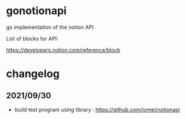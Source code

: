 # gonotionapi
go implementation of the notion API

List of blocks for API:

https://developers.notion.com/reference/block


# changelog

## 2021/09/30
- build test program using library : https://github.com/jomei/notionapi

